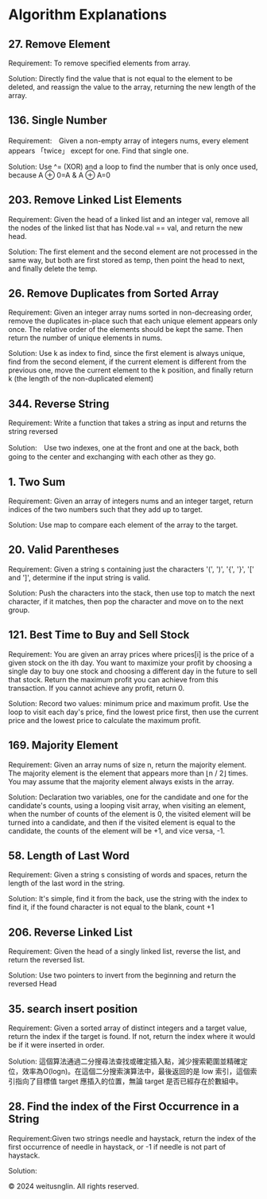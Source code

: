 # Algorithm Explanations

## 27. Remove Element

Requirement: To remove specified elements from array.

Solution: Directly find the value that is not equal to the element to be deleted, and reassign the value to the array, returning the new length of the array.


## 136. Single Number

Requirement:　Given a non-empty array of integers nums, every element appears 「twice」 except for one. Find that single one.

Solution: Use ^= (XOR) and a loop to find the number that is only once used, because A ⊕ 0=A & A ⊕ A=0

## 203. Remove Linked List Elements

Requirement: Given the head of a linked list and an integer val, remove all the nodes of the linked list that has Node.val == val, and return the new head.

Solution: The first element and the second element are not processed in the same way, but both are first stored as temp, then point the head to next, and finally delete the temp.

  
## 26. Remove Duplicates from Sorted Array

Requirement: Given an integer array nums sorted in non-decreasing order, remove the duplicates in-place such that each unique element appears only once. 
  The relative order of the elements should be kept the same. Then return the number of unique elements in nums.


Solution: Use k as index to find, since the first element is always unique, find from the second element, if the current element is different from the previous one, move the current element to the k position, 
  and finally return k (the length of the non-duplicated element)


## 344. Reverse String 

Requirement: Write a function that takes a string as input and returns the string reversed

Solution:　Use two indexes, one at the front and one at the back, both going to the center and exchanging with each other as they go.

##  1. Two Sum

Requirement: Given an array of integers nums and an integer target, return indices of the two numbers such that they add up to target.

Solution: Use map to compare each element of the array to the target.


##  20. Valid Parentheses

Requirement: Given a string s containing just the characters '(', ')', '{', '}', '[' and ']', determine if the input string is valid.

Solution: Push the characters into the stack, then use top to match the next character, if it matches, then pop the character and move on to the next group.

## 121. Best Time to Buy and Sell Stock

Requirement: You are given an array prices where prices[i] is the price of a given stock on the ith day. You want to maximize your profit by choosing a single day to buy one stock and choosing a different day in the future to sell that stock. Return the maximum profit you can achieve from this transaction. If you cannot achieve any profit, return 0.

Solution: Record two values: minimum price and maximum profit. Use the loop to visit each day's price, find the lowest price first, then use the current price and the lowest price to calculate the maximum profit.


## 169. Majority Element

Requirement: Given an array nums of size n, return the majority element. The majority element is the element that appears more than ⌊n / 2⌋ times. You may assume that the majority element always exists in the array.

Solution: Declaration two variables, one for the candidate and one for the candidate's counts, using a looping visit array, when visiting an element, when the number of counts of the element is 0, the visited element will be turned into a candidate, and then if the visited element is equal to the candidate, the counts of the element will be +1, and vice versa, -1.


## 58. Length of Last Word

Requirement: Given a string s consisting of words and spaces, return the length of the last word in the string.

Solution: It's simple, find it from the back, use the string with the index to find it, if the found character is not equal to the blank, count +1

## 206. Reverse Linked List

Requirement: Given the head of a singly linked list, reverse the list, and return the reversed list.

Solution: Use two pointers to invert from the beginning and return the reversed Head

## 35. search insert position

Requirement: Given a sorted array of distinct integers and a target value, return the index if the target is found. If not, return the index where it would be if it were inserted in order.

Solution: 這個算法通過二分搜尋法查找或確定插入點，減少搜索範圍並精確定位，效率為O(logn)。在這個二分搜索演算法中，最後返回的是 low 索引，這個索引指向了目標值 target 應插入的位置，無論 target 是否已經存在於數組中。

## 28. Find the index of the First Occurrence in a String

Requirement:Given two strings needle and haystack, return the index of the first occurrence of needle in haystack, or -1 if needle is not part of haystack.

Solution:

© 2024 weitusnglin. All rights reserved.
